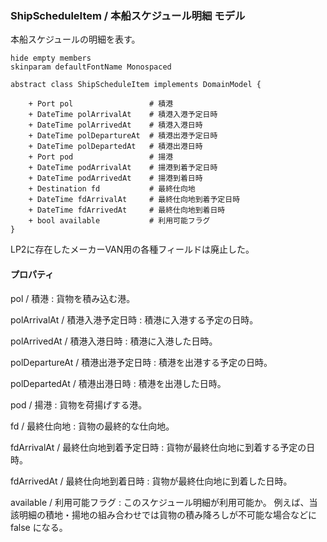### ShipScheduleItem / 本船スケジュール明細 モデル

本船スケジュールの明細を表す。

```plantuml
hide empty members
skinparam defaultFontName Monospaced

abstract class ShipScheduleItem implements DomainModel {

    + Port pol                 # 積港
    + DateTime polArrivalAt    # 積港入港予定日時
    + DateTime polArrivedAt    # 積港入港日時
    + DateTime polDepartureAt  # 積港出港予定日時
    + DateTime polDepartedAt   # 積港出港日時
    + Port pod                 # 揚港
    + DateTime podArrivalAt    # 揚港到着予定日時
    + DateTime podArrivedAt    # 揚港到着日時
    + Destination fd           # 最終仕向地
    + DateTime fdArrivalAt     # 最終仕向地到着予定日時
    + DateTime fdArrivedAt     # 最終仕向地到着日時
    + bool available           # 利用可能フラグ
}
```

LP2に存在したメーカーVAN用の各種フィールドは廃止した。

#### プロパティ

pol / 積港
: 貨物を積み込む港。

polArrivalAt / 積港入港予定日時
: 積港に入港する予定の日時。

polArrivedAt / 積港入港日時
: 積港に入港した日時。

polDepartureAt / 積港出港予定日時
: 積港を出港する予定の日時。

polDepartedAt / 積港出港日時
: 積港を出港した日時。

pod / 揚港 
: 貨物を荷揚げする港。

fd / 最終仕向地
: 貨物の最終的な仕向地。

fdArrivalAt / 最終仕向地到着予定日時
: 貨物が最終仕向地に到着する予定の日時。

fdArrivedAt / 最終仕向地到着日時
: 貨物が最終仕向地に到着した日時。

available / 利用可能フラグ
: このスケジュール明細が利用可能か。
例えば、当該明細の積地・揚地の組み合わせでは貨物の積み降ろしが不可能な場合などに false になる。
